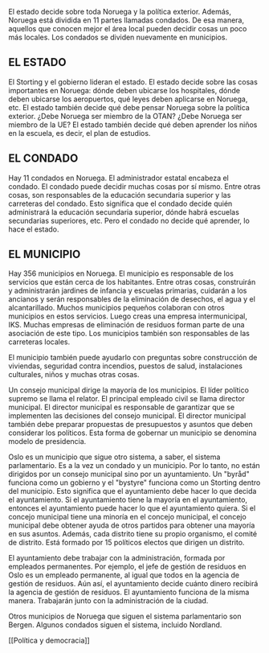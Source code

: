 El estado decide sobre toda Noruega y la política exterior. Además, Noruega está dividida en 11 partes llamadas condados. De esa manera, aquellos que conocen mejor el área local pueden decidir cosas un poco más locales. Los condados se dividen nuevamente en municipios.

## EL ESTADO

El Storting y el gobierno lideran el estado. El estado decide sobre las cosas importantes en Noruega: dónde deben ubicarse los hospitales, dónde deben ubicarse los aeropuertos, qué leyes deben aplicarse en Noruega, etc. El estado también decide qué debe pensar Noruega sobre la política exterior. ¿Debe Noruega ser miembro de la OTAN? ¿Debe Noruega ser miembro de la UE? El estado también decide qué deben aprender los niños en la escuela, es decir, el plan de estudios.

## EL CONDADO

Hay 11 condados en Noruega. El administrador estatal encabeza el condado. El condado puede decidir muchas cosas por sí mismo. Entre otras cosas, son responsables de la educación secundaria superior y las carreteras del condado. Esto significa que el condado decide quién administrará la educación secundaria superior, dónde habrá escuelas secundarias superiores, etc. Pero el condado no decide qué aprender, lo hace el estado.

## EL MUNICIPIO

Hay 356 municipios en Noruega. El municipio es responsable de los servicios que están cerca de los habitantes. Entre otras cosas, construirán y administrarán jardines de infancia y escuelas primarias, cuidarán a los ancianos y serán responsables de la eliminación de desechos, el agua y el alcantarillado. Muchos municipios pequeños colaboran con otros municipios en estos servicios. Luego creas una empresa intermunicipal, IKS. Muchas empresas de eliminación de residuos forman parte de una asociación de este tipo. Los municipios también son responsables de las carreteras locales.

El municipio también puede ayudarlo con preguntas sobre construcción de viviendas, seguridad contra incendios, puestos de salud, instalaciones culturales, niños y muchas otras cosas.

Un consejo municipal dirige la mayoría de los municipios. El líder político supremo se llama el relator. El principal empleado civil se llama director municipal. El director municipal es responsable de garantizar que se implementen las decisiones del consejo municipal. El director municipal también debe preparar propuestas de presupuestos y asuntos que deben considerar los políticos. Esta forma de gobernar un municipio se denomina modelo de presidencia.

Oslo es un municipio que sigue otro sistema, a saber, el sistema parlamentario. Es a la vez un condado y un municipio. Por lo tanto, no están dirigidos por un consejo municipal sino por un ayuntamiento. Un "byråd" funciona como un gobierno y el "bystyre" funciona como un Storting dentro del municipio. Esto significa que el ayuntamiento debe hacer lo que decida el ayuntamiento. Si el ayuntamiento tiene la mayoría en el ayuntamiento, entonces el ayuntamiento puede hacer lo que el ayuntamiento quiera. Si el concejo municipal tiene una minoría en el concejo municipal, el concejo municipal debe obtener ayuda de otros partidos para obtener una mayoría en sus asuntos. Además, cada distrito tiene su propio organismo, el comité de distrito. Está formado por 15 políticos electos que dirigen un distrito.

El ayuntamiento debe trabajar con la administración, formada por empleados permanentes. Por ejemplo, el jefe de gestión de residuos en Oslo es un empleado permanente, al igual que todos en la agencia de gestión de residuos. Aún así, el ayuntamiento decide cuánto dinero recibirá la agencia de gestión de residuos. El ayuntamiento funciona de la misma manera. Trabajarán junto con la administración de la ciudad.

Otros municipios de Noruega que siguen el sistema parlamentario son Bergen. Algunos condados siguen el sistema, incluido Nordland.

[[Política y democracia]]